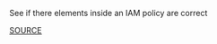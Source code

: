 See if there elements inside an IAM policy are correct

[SOURCE](https://docs.aws.amazon.com/AWSCloudFormation/latest/UserGuide/aws-properties-iam-policy.html)